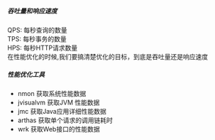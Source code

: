 ##### 吞吐量和响应速度  

QPS: 每秒查询的数量  
TPS: 每秒事务的数量  
HPS: 每秒HTTP请求数量  
在性能优化的时候,我们要搞清楚优化的目标，到底是吞吐量还是响应速度

##### 性能优化工具

+ nmon 获取系统性能数据
+ jvisualvm 获取JVM 性能数据
+ jmc 获取Java应用详细性能数据
+ arthas 获取单个请求的调用链耗时
+ wrk 获取Web接口的性能数据
